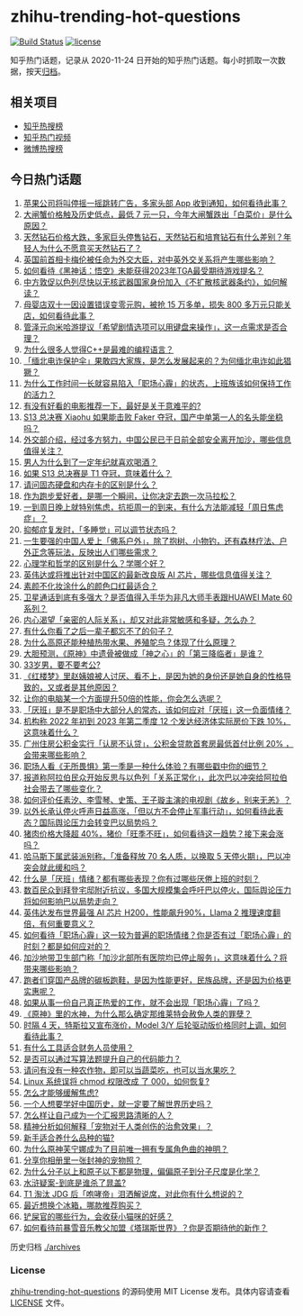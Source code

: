 # zhihu-trending-hot-questions

[![Build Status](https://github.com/justjavac/zhihu-trending-hot-questions/workflows/ci/badge.svg?branch=master)](https://github.com/justjavac/zhihu-trending-hot-questions/actions)
[![license](https://img.shields.io/github/license/justjavac/zhihu-trending-hot-questions)](https://github.com/justjavac/zhihu-trending-hot-questions/blob/master/LICENSE)

知乎热门话题，记录从 2020-11-24
日开始的知乎热门话题。每小时抓取一次数据，按天[归档](./archives)。

## 相关项目

- [知乎热搜榜](https://github.com/justjavac/zhihu-trending-top-search)
- [知乎热门视频](https://github.com/justjavac/zhihu-trending-hot-video)
- [微博热搜榜](https://github.com/justjavac/weibo-trending-hot-search)

## 今日热门话题

<!-- BEGIN -->
<!-- 最后更新时间 Wed Nov 15 2023 02:19:53 GMT+0800 (China Standard Time) -->

1. [苹果公司将叫停摇一摇跳转广告，多家头部 App 收到通知，如何看待此事？](https://www.zhihu.com/question/630059744)
1. [大闸蟹价格触及历史低点，最低 7 元一只，今年大闸蟹跌出「白菜价」是什么原因？](https://www.zhihu.com/question/630132088)
1. [天然钻石价格大跌，多家巨头停售钻石，天然钻石和培育钻石有什么差别？年轻人为什么不愿意买天然钻石了？](https://www.zhihu.com/question/629998895)
1. [英国前首相卡梅伦被任命为外交大臣，对中英外交关系将产生哪些影响？](https://www.zhihu.com/question/630155865)
1. [如何看待《黑神话：悟空》未能获得2023年TGA最受期待游戏提名？](https://www.zhihu.com/question/630128776)
1. [中方敦促以色列尽快以无核武器国家身份加入《不扩散核武器条约》，如何解读？](https://www.zhihu.com/question/630122738)
1. [母婴店双十一因设置错误变零元购，被抢 15 万多单，损失 800 多万元只能关店，如何看待此事？](https://www.zhihu.com/question/630151817)
1. [管泽元向米哈游提议「希望剧情选项可以用键盘来操作」，这一点需求是否合理？](https://www.zhihu.com/question/629850749)
1. [为什么很多人觉得C++是最难的编程语言？](https://www.zhihu.com/question/527280739)
1. [「缅北电诈保护伞」果敢四大家族，是怎么发展起来的？为何缅北电诈如此猖獗？](https://www.zhihu.com/question/630119407)
1. [为什么工作时间一长就容易陷入「职场心霾」的状态，上班族该如何保持工作的活力？](https://www.zhihu.com/question/630020712)
1. [有没有好看的电影推荐一下，最好是关于意难平的?](https://www.zhihu.com/question/607967933)
1. [S13 总决赛 Xiaohu 如果能击败 Faker 夺冠，国产中单第一人的名头能坐稳吗？](https://www.zhihu.com/question/629945821)
1. [外交部介绍，经过多方努力，中国公民已于日前全部安全离开加沙，哪些信息值得关注？](https://www.zhihu.com/question/630155097)
1. [男人为什么到了一定年纪就喜欢喝酒？](https://www.zhihu.com/question/629804174)
1. [如果 S13 总决赛是 T1 夺冠，意味着什么？](https://www.zhihu.com/question/629945589)
1. [请问固态硬盘和内存卡的区别是什么？](https://www.zhihu.com/question/628994506)
1. [作为跑步爱好者，是哪一个瞬间，让你决定去跑一次马拉松？](https://www.zhihu.com/question/627414074)
1. [一到周日晚上就特别焦虑，抗拒周一的到来，有什么方法能减轻「周日焦虑症」？](https://www.zhihu.com/question/630020769)
1. [抑郁症复发时，「多睡觉」可以调节状态吗？](https://www.zhihu.com/question/629076717)
1. [一生要强的中国人爱上「佛系户外」，除了抱树、小物钓，还有森林疗法、户外正念等玩法，反映出人们哪些需求？](https://www.zhihu.com/question/630149768)
1. [心理学和哲学的区别是什么？学哪个好？](https://www.zhihu.com/question/629867526)
1. [英伟达或将推出针对中国区的最新改良版 AI 芯片，哪些信息值得关注？](https://www.zhihu.com/question/629583840)
1. [素颜不化妆涂什么的颜色口红最适合？](https://www.zhihu.com/question/547010960)
1. [卫星通话到底有多强大？是否值得入手华为非凡大师手表跟HUAWEI Mate 60系列？](https://www.zhihu.com/question/630154435)
1. [内心渴望「亲密的人际关系」，却又对此非常敏感和多疑，怎么办？](https://www.zhihu.com/question/629401161)
1. [有什么你看了之后一辈子都忘不了的句子？](https://www.zhihu.com/question/630128698)
1. [为什么高原还能种植热带水果、养殖鸵鸟？体现了什么原理？](https://www.zhihu.com/question/630150385)
1. [大胆预测，《原神》中遗骨被做成「神之心」的「第三降临者」是谁？](https://www.zhihu.com/question/630023788)
1. [33岁男，要不要考公?](https://www.zhihu.com/question/629524881)
1. [《红楼梦》里赵姨娘被人讨厌、看不上，是因为她的身份还是她自身的性格导致的，又或者是其他原因？](https://www.zhihu.com/question/629168442)
1. [让你的电脑某一个方面提升50倍的性能，你会怎么选呢？](https://www.zhihu.com/question/628961005)
1. [「厌班」是不是职场中大部分人的常态，该如何应对「厌班」这一负面情绪？](https://www.zhihu.com/question/630020701)
1. [机构称 2022 年初到 2023 年第二季度 12 个发达经济体实际房价下跌 10%，这意味着什么？](https://www.zhihu.com/question/630158209)
1. [广州住房公积金实行「认房不认贷」，公积金贷款首套房最低首付比例 20% ，会带来哪些影响？](https://www.zhihu.com/question/630162865)
1. [职场人看《无所畏惧》第一季是一种什么体验？有哪些戳中你的细节？](https://www.zhihu.com/question/628953854)
1. [报道称阿拉伯民众开始反思与以色列「关系正常化」，此次巴以冲突给阿拉伯社会带去了哪些变化？](https://www.zhihu.com/question/630027592)
1. [如何评价任素汐、李雪琴、史策、王子璇主演的电视剧《故乡，别来无恙》？](https://www.zhihu.com/question/629019160)
1. [以外长承认停火呼声日益高涨，「但以方不会停止军事行动」，如何看待此表态？国际舆论压力会转变巴以局势吗？](https://www.zhihu.com/question/630134949)
1. [猪肉价格大降超 40%，猪价「旺季不旺」，如何看待这一趋势？接下来会涨吗？](https://www.zhihu.com/question/630128768)
1. [哈马斯下属武装派别称，「准备释放 70 名人质，以换取 5 天停火期」，巴以冲突会就此缓和吗？](https://www.zhihu.com/question/630124459)
1. [什么是「厌班」情绪？都有哪些表现？你有过哪些厌倦上班的时刻？](https://www.zhihu.com/question/630020828)
1. [数百民众到拜登宅邸附近抗议，多国大规模集会呼吁巴以停火，国际舆论压力将如何影响巴以局势走向？](https://www.zhihu.com/question/629993688)
1. [英伟达发布世界最强 AI 芯片 H200，性能飙升90%，Llama 2 推理速度翻倍，有何重要意义？](https://www.zhihu.com/question/630122421)
1. [如何看待「职场心霾」这一较为普遍的职场情绪？你是否有过「职场心霾」的时刻？都是如何应对的？](https://www.zhihu.com/question/630020733)
1. [加沙地带卫生部门称「加沙北部所有医院均已停止服务」，这意味着什么？将带来哪些影响？](https://www.zhihu.com/question/630030338)
1. [跑者们穿国产品牌的碳板跑鞋，是因为性能更好，民族品牌，还是因为价格更实惠呢？](https://www.zhihu.com/question/628630979)
1. [如果从事一份自己真正热爱的工作，就不会出现「职场心霾」了吗？](https://www.zhihu.com/question/630020773)
1. [《原神》里的水神，为什么那么确定那维莱特会赦免人类的罪孽？](https://www.zhihu.com/question/629940035)
1. [时隔 4 天，特斯拉又宣布涨价，Model 3/Y 后轮驱动版价格同时上调，如何看待此事？](https://www.zhihu.com/question/630125379)
1. [有什么工具适合财务人员使用？](https://www.zhihu.com/question/627910687)
1. [是否可以通过写算法题提升自己的代码能力？](https://www.zhihu.com/question/629582889)
1. [请问有没有一种农作物，即可以当蔬菜吃，也可以当水果吃？](https://www.zhihu.com/question/629779072)
1. [Linux 系统误将 chmod 权限改成 了 000，如何恢复?](https://www.zhihu.com/question/590661860)
1. [怎么才能够缓解焦虑?](https://www.zhihu.com/question/630084517)
1. [一个人想要学好中国历史，就一定要了解世界历史吗？](https://www.zhihu.com/question/543341879)
1. [怎么样让自己成为一个汇报思路清晰的人？](https://www.zhihu.com/question/436652321)
1. [精神分析如何解释「宠物对于人类创伤的治愈效果」？](https://www.zhihu.com/question/626124470)
1. [新手适合养什么品种的猫?](https://www.zhihu.com/question/626300890)
1. [为什么原神芙宁娜成为了目前唯一拥有专属角色曲的神明？](https://www.zhihu.com/question/629964804)
1. [分享你相册里一张封神的宠物照？](https://www.zhihu.com/question/628945654)
1. [为什么分子以上和原子以下都是物理，偏偏原子到分子尺度是化学？](https://www.zhihu.com/question/629872254)
1. [水浒疑案-到底是谁杀了晁盖?](https://www.zhihu.com/question/630026664)
1. [T1 淘汰 JDG 后「咆哮帝」泪洒解说席，对此你有什么想说的？](https://www.zhihu.com/question/630007451)
1. [最近想换个冰箱，哪款推荐购买？](https://www.zhihu.com/question/627905412)
1. [铲屎官的哪些行为，会收获小猫咪的好感？](https://www.zhihu.com/question/627767651)
1. [如何看待前暴雪音乐教父加盟《塔瑞斯世界》？你是否期待他的新作？](https://www.zhihu.com/question/630099404)

<!-- END -->

历史归档 [./archives](./archives)

### License

[zhihu-trending-hot-questions](https://github.com/justjavac/zhihu-trending-hot-questions)
的源码使用 MIT License 发布。具体内容请查看 [LICENSE](./LICENSE) 文件。
